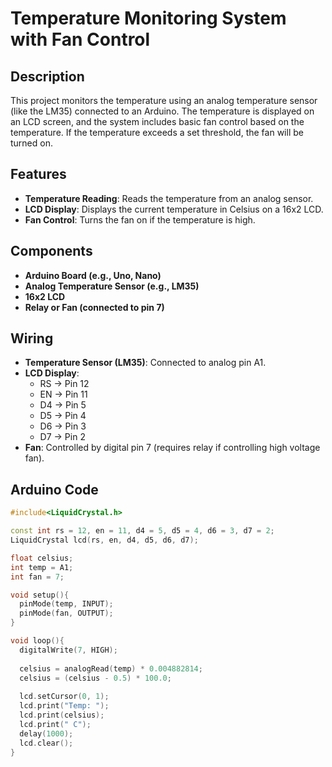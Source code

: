 # Temperature Monitoring System with Fan Control

## Description
This project monitors the temperature using an analog temperature sensor (like the LM35) connected to an Arduino. The temperature is displayed on an LCD screen, and the system includes basic fan control based on the temperature. If the temperature exceeds a set threshold, the fan will be turned on.

## Features
- **Temperature Reading**: Reads the temperature from an analog sensor.
- **LCD Display**: Displays the current temperature in Celsius on a 16x2 LCD.
- **Fan Control**: Turns the fan on if the temperature is high.

## Components
- **Arduino Board (e.g., Uno, Nano)**
- **Analog Temperature Sensor (e.g., LM35)**
- **16x2 LCD**
- **Relay or Fan (connected to pin 7)**

## Wiring
- **Temperature Sensor (LM35)**: Connected to analog pin A1.
- **LCD Display**: 
  - RS -> Pin 12
  - EN -> Pin 11
  - D4 -> Pin 5
  - D5 -> Pin 4
  - D6 -> Pin 3
  - D7 -> Pin 2
- **Fan**: Controlled by digital pin 7 (requires relay if controlling high voltage fan).

## Arduino Code

```cpp
#include<LiquidCrystal.h>

const int rs = 12, en = 11, d4 = 5, d5 = 4, d6 = 3, d7 = 2; 
LiquidCrystal lcd(rs, en, d4, d5, d6, d7); 

float celsius;
int temp = A1;
int fan = 7;

void setup(){
  pinMode(temp, INPUT);
  pinMode(fan, OUTPUT);
}

void loop(){
  digitalWrite(7, HIGH);
  
  celsius = analogRead(temp) * 0.004882814;
  celsius = (celsius - 0.5) * 100.0;
  
  lcd.setCursor(0, 1);
  lcd.print("Temp: ");
  lcd.print(celsius);
  lcd.print(" C");
  delay(1000);
  lcd.clear();
}

